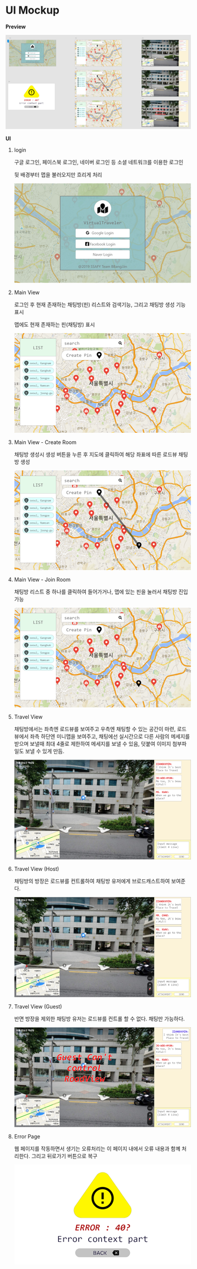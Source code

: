 <h1>UI Mockup</h1>

**Preview**

  <img src=".\mockup\mockup.png">  



**UI**

1. login

   구글 로그인, 페이스북 로그인, 네이버 로그인 등 소셜 네트워크를 이용한 로그인

   뒷 배경부터 맵을 불러오지만 흐리게 처리

   <img src=".\mockup\login_view.png">

2. Main View

   로그인 후 현재 존재하는 채팅방(핀) 리스트와 검색기능, 그리고 채팅방 생성 기능 표시

   맵에도 현재 존재하는 핀(채팅방) 표시 

   <img src=".\mockup\main_view.png">

3. Main View - Create Room

   채팅방 생성시 생성 버튼을 누른 후 지도에 클릭하여 해당 좌표에 따른 로드뷰 채팅방 생성

   <img src=".\mockup\main_view_create_travel_view.png">

4. Main View - Join Room

   채팅방 리스트 중 하나를 클릭하여 들어가거나, 맵에 있는 핀을 눌러서 채팅방 진입 가능

   <img src=".\mockup\main_view_join_travel_view.png">

5. Travel View

   채팅방에서는 좌측엔 로드뷰를 보여주고 우측엔 채팅할 수 있는 공간이 마련, 로드뷰에서 좌측 하단엔 미니맵을 보여주고, 채팅에선 실시간으로 다른 사람의 메세지를 받으며 보낼때 최대 4줄로 제한하여 메세지를 보낼 수 있음, 덧붙여 이미지 첨부파일도 보낼 수 있게 만듬.

   <img src=".\mockup\travel_view.png">

6. Travel View (Host)

   채팅방의 방장은 로드뷰를 컨트롤하여 채팅방 유저에게 브로드캐스트하여 보여준다.

   <img src=".\mockup\travel_view_host.png">

7. Travel View (Guest)

   반면 방장을 제외한 채팅방 유저는 로드뷰를 컨트롤 할 수 없다. 채팅만 가능하다.

   <img src=".\mockup\travel_view_guest.png">

8. Error Page

   웹 페이지를 작동하면서 생기는 오류처리는 이 페이지 내에서 오류 내용과 함꼐 처리한다. 그리고 뒤로가기 버튼으로 복구

   <img src=".\mockup\error_page.png">

   

